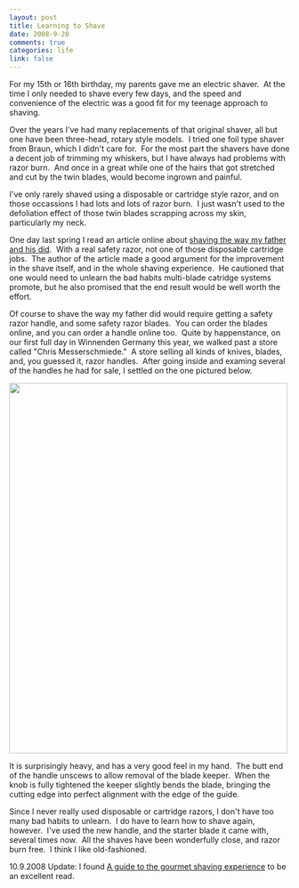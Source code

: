 ```yaml
--- 
layout: post
title: Learning to Shave
date: 2008-9-20
comments: true
categories: life
link: false
---
```

For my 15th or 16th birthday, my parents gave me an electric shaver.  At the time I only needed to shave every few days, and the speed and convenience of the electric was a good fit for my teenage approach to shaving.

Over the years I've had many replacements of that original shaver, all but one have been three-head, rotary style models.  I tried one foil type shaver from Braun, which I didn't care for.  For the most part the shavers have done a decent job of trimming my whiskers, but I have always had problems with razor burn.  And once in a great while one of the hairs that got stretched and cut by the twin blades, would become ingrown and painful.

I've only rarely shaved using a disposable or cartridge style razor, and on those occassions I had lots and lots of razor burn.  I just wasn't used to the defoliation effect of those twin blades scrapping across my skin, particularly my neck.

One day last spring I read an article online about <a title="Learn How to Shave Like Your Grandfather" href="http://artofmanliness.com/2008/01/04/how-to-shave-like-your-grandpa/">shaving the way my father and his did</a>.  With a real safety razor, not one of those disposable cartridge jobs.  The author of the article made a good argument for the improvement in the shave itself, and in the whole shaving experience.  He cautioned that one would need to unlearn the bad habits multi-blade catridge systems promote, but he also promised that the end result would be well worth the effort.

Of course to shave the way my father did would require getting a safety razor handle, and some safety razor blades.  You can order the blades online, and you can order a handle online too.  Quite by happenstance, on our first full day in Winnenden Germany this year, we walked past a store called "Chris Messerschmiede."  A store selling all kinds of knives, blades, and, you guessed it, razor handles.  After going inside and examing several of the handles he had for sale, I settled on the one pictured below.

<a href="http://zanshin.net/images/razor-001.jpg"><img class="alignnone size-full wp-image-1597" title="razor" src="http://zanshin.net/images/razor-001.jpg" alt="" width="500" height="666" /></a>

It is surprisingly heavy, and has a very good feel in my hand.  The butt end of the handle unscews to allow removal of the blade keeper.  When the knob is fully tightened the keeper slightly bends the blade, bringing the cutting edge into perfect alignment with the edge of the guide.

Since I never really used disposable or cartridge razors, I don't have too many bad habits to unlearn.  I do have to learn how to shave again, however.  I've used the new handle, and the starter blade it came with, several times now.  All the shaves have been wonderfully close, and razor burn free.  I think I like old-fashioned.

10.9.2008 Update: I found <a title="A Guide to the Gourmet Shaving Experience" href="http://leisureguy.wordpress.com/2006/07/10/a-guide-to-the-gourmet-shaving-experience/">A guide to the gourmet shaving experience</a> to be an excellent read.
